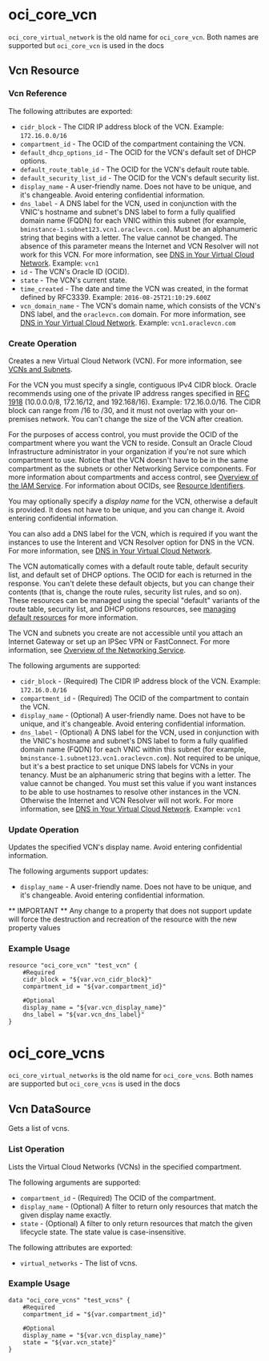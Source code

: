 # oci_core_vcn
`oci_core_virtual_network` is the old name for `oci_core_vcn`. Both names are supported but `oci_core_vcn` is used in the docs

## Vcn Resource

### Vcn Reference

The following attributes are exported:

* `cidr_block` - The CIDR IP address block of the VCN.  Example: `172.16.0.0/16` 
* `compartment_id` - The OCID of the compartment containing the VCN.
* `default_dhcp_options_id` - The OCID for the VCN's default set of DHCP options. 
* `default_route_table_id` - The OCID for the VCN's default route table.
* `default_security_list_id` - The OCID for the VCN's default security list.
* `display_name` - A user-friendly name. Does not have to be unique, and it's changeable. Avoid entering confidential information. 
* `dns_label` - A DNS label for the VCN, used in conjunction with the VNIC's hostname and subnet's DNS label to form a fully qualified domain name (FQDN) for each VNIC within this subnet (for example, `bminstance-1.subnet123.vcn1.oraclevcn.com`). Must be an alphanumeric string that begins with a letter. The value cannot be changed.  The absence of this parameter means the Internet and VCN Resolver will not work for this VCN.  For more information, see [DNS in Your Virtual Cloud Network](https://docs.us-phoenix-1.oraclecloud.com/Content/Network/Concepts/dns.htm).  Example: `vcn1` 
* `id` - The VCN's Oracle ID (OCID).
* `state` - The VCN's current state.
* `time_created` - The date and time the VCN was created, in the format defined by RFC3339.  Example: `2016-08-25T21:10:29.600Z` 
* `vcn_domain_name` - The VCN's domain name, which consists of the VCN's DNS label, and the `oraclevcn.com` domain.  For more information, see [DNS in Your Virtual Cloud Network](https://docs.us-phoenix-1.oraclecloud.com/Content/Network/Concepts/dns.htm).  Example: `vcn1.oraclevcn.com` 



### Create Operation
Creates a new Virtual Cloud Network (VCN). For more information, see
[VCNs and Subnets](https://docs.us-phoenix-1.oraclecloud.com/Content/Network/Tasks/managingVCNs.htm).

For the VCN you must specify a single, contiguous IPv4 CIDR block. Oracle recommends using one of the
private IP address ranges specified in [RFC 1918](https://tools.ietf.org/html/rfc1918) (10.0.0.0/8,
172.16/12, and 192.168/16). Example: 172.16.0.0/16. The CIDR block can range from /16 to /30, and it
must not overlap with your on-premises network. You can't change the size of the VCN after creation.

For the purposes of access control, you must provide the OCID of the compartment where you want the VCN to
reside. Consult an Oracle Cloud Infrastructure administrator in your organization if you're not sure which
compartment to use. Notice that the VCN doesn't have to be in the same compartment as the subnets or other
Networking Service components. For more information about compartments and access control, see
[Overview of the IAM Service](https://docs.us-phoenix-1.oraclecloud.com/Content/Identity/Concepts/overview.htm). For information about OCIDs, see
[Resource Identifiers](https://docs.us-phoenix-1.oraclecloud.com/Content/General/Concepts/identifiers.htm).

You may optionally specify a *display name* for the VCN, otherwise a default is provided. It does not have to
be unique, and you can change it. Avoid entering confidential information.

You can also add a DNS label for the VCN, which is required if you want the instances to use the
Interent and VCN Resolver option for DNS in the VCN. For more information, see
[DNS in Your Virtual Cloud Network](https://docs.us-phoenix-1.oraclecloud.com/Content/Network/Concepts/dns.htm).

The VCN automatically comes with a default route table, default security list, and default set of DHCP options.
The OCID for each is returned in the response. You can't delete these default objects, but you can change their
contents (that is, change the route rules, security list rules, and so on). These resources can be managed using
the special "default" variants of the route table, security list, and DHCP options resources, see
[managing default resources](../Managing%20Default%20Resources.md) for more information.

The VCN and subnets you create are not accessible until you attach an Internet Gateway or set up an IPSec VPN
or FastConnect. For more information, see
[Overview of the Networking Service](https://docs.us-phoenix-1.oraclecloud.com/Content/Network/Concepts/overview.htm).


The following arguments are supported:

* `cidr_block` - (Required) The CIDR IP address block of the VCN.  Example: `172.16.0.0/16` 
* `compartment_id` - (Required) The OCID of the compartment to contain the VCN.
* `display_name` - (Optional) A user-friendly name. Does not have to be unique, and it's changeable. Avoid entering confidential information.
* `dns_label` - (Optional) A DNS label for the VCN, used in conjunction with the VNIC's hostname and subnet's DNS label to form a fully qualified domain name (FQDN) for each VNIC within this subnet (for example, `bminstance-1.subnet123.vcn1.oraclevcn.com`). Not required to be unique, but it's a best practice to set unique DNS labels for VCNs in your tenancy. Must be an alphanumeric string that begins with a letter. The value cannot be changed.  You must set this value if you want instances to be able to use hostnames to resolve other instances in the VCN. Otherwise the Internet and VCN Resolver will not work.  For more information, see [DNS in Your Virtual Cloud Network](https://docs.us-phoenix-1.oraclecloud.com/Content/Network/Concepts/dns.htm).  Example: `vcn1` 


### Update Operation
Updates the specified VCN's display name.
Avoid entering confidential information.


The following arguments support updates:
* `display_name` - A user-friendly name. Does not have to be unique, and it's changeable. Avoid entering confidential information.


** IMPORTANT **
Any change to a property that does not support update will force the destruction and recreation of the resource with the new property values

### Example Usage

```
resource "oci_core_vcn" "test_vcn" {
	#Required
	cidr_block = "${var.vcn_cidr_block}"
	compartment_id = "${var.compartment_id}"

	#Optional
	display_name = "${var.vcn_display_name}"
	dns_label = "${var.vcn_dns_label}"
}
```

# oci_core_vcns
`oci_core_virtual_networks` is the old name for `oci_core_vcns`. Both names are supported but `oci_core_vcns` is used in the docs

## Vcn DataSource

Gets a list of vcns.

### List Operation
Lists the Virtual Cloud Networks (VCNs) in the specified compartment.

The following arguments are supported:

* `compartment_id` - (Required) The OCID of the compartment.
* `display_name` - (Optional) A filter to return only resources that match the given display name exactly. 
* `state` - (Optional) A filter to only return resources that match the given lifecycle state.  The state value is case-insensitive. 


The following attributes are exported:

* `virtual_networks` - The list of vcns.

### Example Usage

```
data "oci_core_vcns" "test_vcns" {
	#Required
	compartment_id = "${var.compartment_id}"

	#Optional
	display_name = "${var.vcn_display_name}"
	state = "${var.vcn_state}"
}
```
